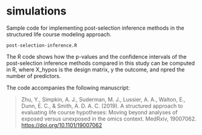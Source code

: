 # simulations
Sample code for implementing post-selection inference methods in the structured life course modeling approach.


`post-selection-inference.R`

The R code shows how the p-values and the confidence intervals of the post-selection inference methods compared in this study can be computed in R, where X_hypos is the design matrix, y the outcome, and npred the number of predictors.

The code accompanies the following manuscript: 

> Zhu, Y., Simpkin, A. J., Suderman, M. J., Lussier, A. A., Walton, E., Dunn, E. C., & Smith, A. D. A. C. (2019). A structured approach to evaluating life course hypotheses: Moving beyond analyses of exposed versus unexposed in the omics context. MedRxiv, 19007062. https://doi.org/10.1101/19007062

